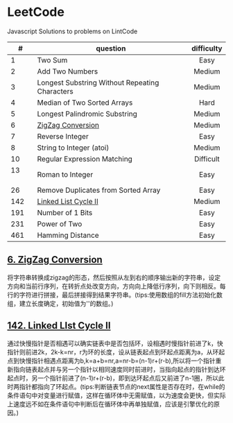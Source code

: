 # LeetCode

Javascript Solutions to problems on LintCode

| #        | question                                          |  difficulty  |
| -------- |      ----------------------------                 | :---------:  |
| 1        | Two Sum                                           | Easy         |
| 2        | Add Two Numbers                                   | Medium       |
| 3        | Longest Substring Without Repeating Characters    | Medium       |
| 4        | Median of Two Sorted Arrays                       | Hard         |
| 5        | Longest Palindromic Substring                     | Medium       |
| 6        | [ZigZag Conversion](#6-zigzag-conversion)         | Medium       |
| 7        | Reverse Integer                                   | Easy         |
| 8        | String to Integer (atoi)                          | Medium       |
| 10       | Regular Expression Matching                       | Difficult    |
| 13       | Roman to Integer                                  | Easy         |
| 26       | Remove Duplicates from Sorted Array               | Easy         |
| 142      | [Linked List Cycle II](#142-linked-list-cycle-ii) | Medium       |
| 191      | Number of 1 Bits                                  | Easy         |
| 231      | Power of Two                                      | Easy         |
| 461      | Hamming Distance                                  | Easy         |

## [6. ZigZag Conversion](https://leetcode.com/problems/string-to-integer-atoi)

将字符串转换成zigzag的形态，然后按照从左到右的顺序输出新的字符串，设定方向和当前行序列，在转折点处改变方向，方向向上降低行序列，向下则相反。每行的字符进行拼接，最后拼接得到结果字符串。(tips:使用数组的fill方法初始化数组，建立长度确定，初始值为''的数组。)

## [142. Linked LIst Cycle II](https://leetcode.com/problems/linked-list-cycle-ii)

通过快慢指针是否相遇可以确实链表中是否包括环，设相遇时慢指针前进了k，快指针则前进2k，2k-k=nr，r为环的长度，设从链表起点到环起点距离为a，从环起点到快慢指针相遇点距离为b,k=a+b=nr,a=nr-b=(n-1)r+(r-b),所以将一个指针重新指向链表起点并与另一个指针以相同速度同时前进时，当指向起点的指针到达环起点时，另一个指针前进了(n-1)r+(r-b)，即到达环起点后又前进了n-1圈，所以此时两指针都指向了环起点。(tips:判断链表节点的next属性是否存在时，在while的条件语句中对变量进行赋值，这样在循环体中无需赋值，以为速度会更快，但实际上速度远不如在条件语句中判断后在循环体中再单独赋值，应该是引擎优化的原因。)